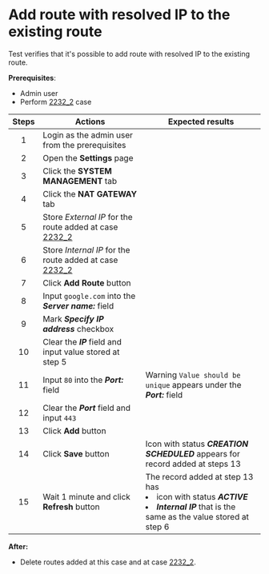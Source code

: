 # Add route with resolved IP to the existing route

Test verifies that it's possible to add route with resolved IP to the existing route.

**Prerequisites**:
- Admin user
- Perform [2232_2](2232_2.md) case

| Steps | Actions | Expected results |
| :---: | --- | --- |
| 1 | Login as the admin user from the prerequisites | |
| 2 | Open the **Settings** page | |
| 3 | Click the **SYSTEM MANAGEMENT** tab | |
| 4 | Click the **NAT GATEWAY** tab | |
| 5 | Store *External IP* for the route added at case [2232_2](2232_2.md) | |
| 6 | Store *Internal IP* for the route added at case [2232_2](2232_2.md) | |
| 7 | Click **Add Route** button | |
| 8 | Input `google.com` into the ***Server name:*** field |  |
| 9 | Mark ***Specify IP address*** checkbox | |
| 10 | Clear the ***IP*** field and input value stored at step 5 | |
| 11 | Input `80` into the ***Port:*** field | Warning `Value should be unique` appears under the ***Port:*** field |
| 12 | Clear the ***Port*** field and input `443` | |
| 13 | Click **Add** button | |
| 14 | Click **Save** button | Icon with status ***CREATION SCHEDULED*** appears for record added at steps 13 |
| 15 | Wait 1 minute and click **Refresh** button | The record added at step 13 has <li> icon with status ***ACTIVE*** <li> ***Internal IP*** that is the same as the value stored at step 6 | 

**After:**
- Delete routes added at this case and at case [2232_2](2232_2.md).